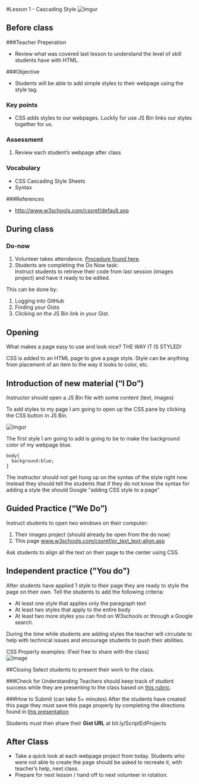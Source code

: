 #Lesson 1 - Cascading Style 
![Imgur](http://i.imgur.com/PH8Qb8y.jpg)

## Before class

###Teacher Preperation
* Review what was covered last lesson to understand the level of skill students have with HTML. 


###Objective

* Students will be able to add simple styles to their webpage using the style tag. 


### Key points

* CSS adds styles to our webpages. Luckily for use JS Bin links our styles together for us.

### Assessment

1. Review each student’s webpage after class 



### Vocabulary

* CSS Cascading Style Sheets
* Syntax


###References

* http://www.w3schools.com/cssref/default.asp


## During class

### Do-now

1. Volunteer takes attendance. [Procedure found here](https://docs.google.com/document/d/19IIhqykr70vj7wnqyJYuQNTkd9GX56Xgl3omD42IcMk/edit).
2. Students are completing the Do Now task:  
Instruct students to retrieve their code from last session (images project) and have it ready to be edited.  

This can be done by: 
1. Logging into GitHub 
2. Finding your Gists
3. Clicking on the JS Bin link in your Gist.


## Opening

What makes a page easy to use and look nice? THE WAY IT IS STYLED! 

CSS is added to an HTML page to give a page style. Style can be anything from placement of an item to the way it looks to color, etc.

## Introduction of new material (“I Do”)

Instructor should open a JS Bin file with some content (text, images)

To add styles to my page I am going to open up the CSS pane by clicking the CSS button in JS Bin.

![Imgur](http://i.imgur.com/Pap5qUh.png) 

The first style I am going to add is going to be to make the background color of my webpage blue.

```
body{
  background:blue;
}
```

The instructor should not get hung up on the syntax of the style right now. Instead they should tell the students that if they do not know the syntax for adding a style the should Google "adding CSS style to a page"



## Guided Practice (“We Do”)

Instruct students to open two windows on their computer:

1. Their images project (should already be open from the do now)
2. This page www.w3schools.com/cssref/pr_text_text-align.asp 

Ask students to align all the text on their page to the center using CSS.


## Independent practice ("You do")

After students have applied 1 style to their page they are ready to style the page on their own. Tell the students to add the following criteria:

* At least one style that applies only the paragraph text
* At least two styles that apply to the entire body
* At least two more styles you can find on W3schools or through a Google search.

During the time while students are adding styles the teacher will circulate to help with technical issues and encourage students to push their abilities.  


CSS Property examples: (Feel free to share with the class)  
![Image](http://i.imgur.com/WLiDgh6.png)


##Closing
Select students to present their work to the class.

###Check for Understanding
Teachers should keep track of student success while they are presenting to the class based on [this rubric](https://docs.google.com/spreadsheets/d/1rSyrqf3E3knsAu-G7bdrI9JrSC5eOpuADYrTD8H4Kfg/edit?usp=sharing).

###How to Submit (can take 5+ minutes)
After the students have created this page they must save this page properly by completing the directions found in [this presentation](https://docs.google.com/presentation/d/1uBzV_Ai6KtdSYoNc4izqnihwMvqzSp8sXmX6uF5PNGY/edit?usp=sharing)

Students must then share their **Gist URL** at bit.ly/ScriptEdProjects

## After Class
* Take a quick look at each webpage project from today. Students who were not able to create the page should be asked to recreate it, with teacher’s help, next class.
* Prepare for next lesson / hand off to next volunteer in rotation.

